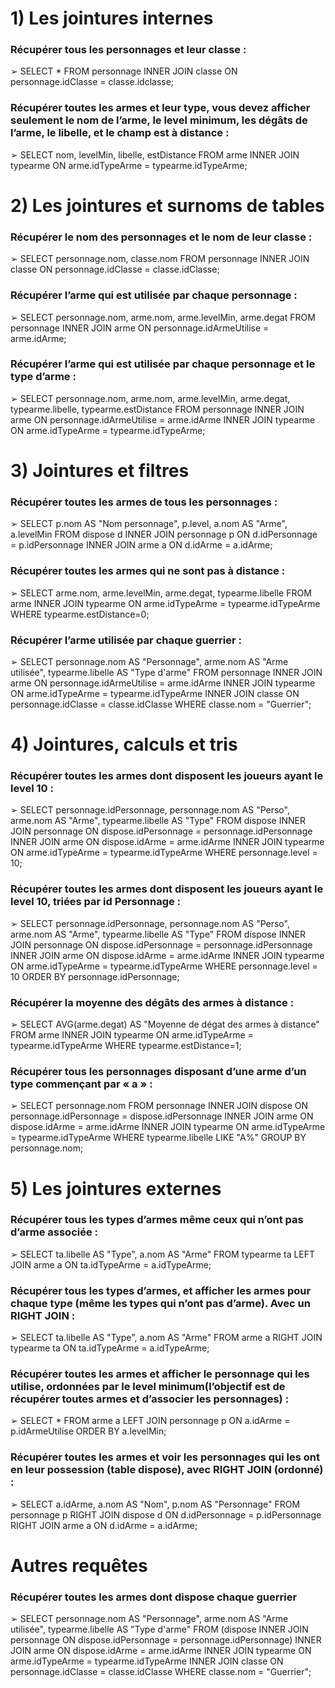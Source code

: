 # 1) Les jointures internes
### Récupérer tous les personnages et leur classe :
➢ SELECT * 
FROM personnage 
INNER JOIN classe 
ON personnage.idClasse = classe.idclasse;

### Récupérer toutes les armes et leur type, vous devez afficher seulement le nom de l’arme, le level minimum, les dégâts de l’arme, le libelle, et le champ est à distance :
➢ SELECT nom, levelMin, libelle, estDistance 
FROM arme 
INNER JOIN typearme 
ON arme.idTypeArme = typearme.idTypeArme;


# 2) Les jointures et surnoms de tables
### Récupérer le nom des personnages et le nom de leur classe :
➢ SELECT personnage.nom, classe.nom 
FROM personnage 
INNER JOIN classe 
ON personnage.idClasse = classe.idClasse;

### Récupérer l’arme qui est utilisée par chaque personnage :
➢ SELECT personnage.nom, arme.nom, arme.levelMin, arme.degat 
FROM personnage 
INNER JOIN arme 
ON personnage.idArmeUtilise = arme.idArme;

### Récupérer l’arme qui est utilisée par chaque personnage et le type d’arme :
➢ SELECT personnage.nom, arme.nom, arme.levelMin, arme.degat, typearme.libelle, typearme.estDistance 
FROM personnage 
INNER JOIN arme 
ON personnage.idArmeUtilise = arme.idArme 
INNER JOIN typearme 
ON arme.idTypeArme = typearme.idTypeArme;


# 3) Jointures et filtres
### Récupérer toutes les armes de tous les personnages :
➢ SELECT p.nom AS "Nom personnage", p.level, a.nom AS "Arme", a.levelMin 
FROM dispose d 
INNER JOIN personnage p ON d.idPersonnage = p.idPersonnage 
INNER JOIN arme a ON d.idArme = a.idArme;

### Récupérer toutes les armes qui ne sont pas à distance :
➢ SELECT arme.nom, arme.levelMin, arme.degat, typearme.libelle 
FROM arme 
INNER JOIN typearme 
ON arme.idTypeArme = typearme.idTypeArme 
WHERE typearme.estDistance=0;

### Récupérer l’arme utilisée par chaque guerrier :
➢ SELECT personnage.nom AS "Personnage", arme.nom AS "Arme utilisée", typearme.libelle AS "Type d'arme" 
FROM personnage 
INNER JOIN arme ON personnage.idArmeUtilise = arme.idArme 
INNER JOIN typearme ON arme.idTypeArme = typearme.idTypeArme 
INNER JOIN classe ON personnage.idClasse = classe.idClasse 
WHERE classe.nom = "Guerrier";


# 4) Jointures, calculs et tris
### Récupérer toutes les armes dont disposent les joueurs ayant le level 10 :
➢ SELECT personnage.idPersonnage, personnage.nom AS "Perso", arme.nom AS "Arme", typearme.libelle AS "Type" 
FROM dispose 
INNER JOIN personnage ON dispose.idPersonnage = personnage.idPersonnage 
INNER JOIN arme ON dispose.idArme = arme.idArme 
INNER JOIN typearme ON arme.idTypeArme = typearme.idTypeArme 
WHERE personnage.level = 10;

### Récupérer toutes les armes dont disposent les joueurs ayant le level 10, triées par id Personnage :
➢ SELECT personnage.idPersonnage, personnage.nom AS "Perso", arme.nom AS "Arme", typearme.libelle AS "Type" 
FROM dispose 
INNER JOIN personnage ON dispose.idPersonnage = personnage.idPersonnage 
INNER JOIN arme ON dispose.idArme = arme.idArme 
INNER JOIN typearme ON arme.idTypeArme = typearme.idTypeArme 
WHERE personnage.level = 10 
ORDER BY personnage.idPersonnage;

### Récupérer la moyenne des dégâts des armes à distance :
➢ SELECT AVG(arme.degat) AS "Moyenne de dégat des armes à distance" 
FROM arme 
INNER JOIN typearme ON arme.idTypeArme = typearme.idTypeArme 
WHERE typearme.estDistance=1;

### Récupérer tous les personnages disposant d’une arme d’un type commençant par « a » :
➢ SELECT personnage.nom 
FROM personnage 
INNER JOIN dispose ON personnage.idPersonnage = dispose.idPersonnage 
INNER JOIN arme ON dispose.idArme = arme.idArme 
INNER JOIN typearme ON arme.idTypeArme = typearme.idTypeArme 
WHERE typearme.libelle LIKE "A%" 
GROUP BY personnage.nom;


# 5) Les jointures externes
### Récupérer tous les types d’armes même ceux qui n’ont pas d’arme associée :
➢ SELECT ta.libelle AS "Type", a.nom AS "Arme" 
FROM typearme ta 
LEFT JOIN arme a 
ON ta.idTypeArme = a.idTypeArme;

### Récupérer tous les types d’armes, et afficher les armes pour chaque type (même les types qui n’ont pas d’arme). Avec un RIGHT JOIN :
➢ SELECT ta.libelle AS "Type", a.nom AS "Arme" 
FROM arme a 
RIGHT JOIN typearme ta 
ON ta.idTypeArme = a.idTypeArme;

### Récupérer toutes les armes et afficher le personnage qui les utilise, ordonnées par le level minimum(l’objectif est de récupérer toutes armes et d’associer les personnages) :
➢ SELECT * 
FROM arme a 
LEFT JOIN personnage p 
ON a.idArme = p.idArmeUtilise 
ORDER BY a.levelMin;

### Récupérer toutes les armes et voir les personnages qui les ont en leur possession (table dispose), avec RIGHT JOIN (ordonné) :
➢ SELECT a.idArme, a.nom AS "Nom", p.nom AS "Personnage" 
FROM  personnage p 
RIGHT JOIN dispose d ON  d.idPersonnage = p.idPersonnage 
RIGHT JOIN arme a ON d.idArme = a.idArme;


# Autres requêtes
### Récupérer toutes les armes dont dispose chaque guerrier
➢ SELECT personnage.nom AS "Personnage", arme.nom AS "Arme utilisée", typearme.libelle AS "Type d'arme" 
FROM (dispose INNER JOIN personnage ON dispose.idPersonnage = personnage.idPersonnage) 
INNER JOIN arme ON dispose.idArme = arme.idArme 
INNER JOIN typearme ON arme.idTypeArme = typearme.idTypeArme 
INNER JOIN classe ON personnage.idClasse = classe.idClasse 
WHERE classe.nom = "Guerrier";